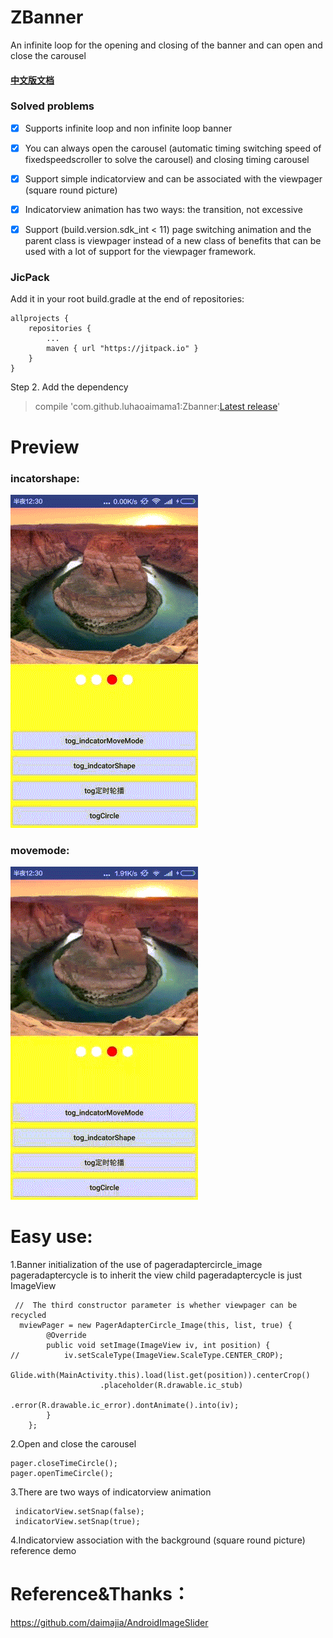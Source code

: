 # ZBanner
An infinite loop for the opening and closing of the banner and can open and close the carousel
#### [中文版文档](./README-cn.md)

### Solved problems 
- [x] Supports infinite loop and non infinite loop banner 
- [x] You can always open the carousel (automatic timing switching speed of fixedspeedscroller to solve the carousel) and closing timing carousel 
- [x] Support simple indicatorview and can be associated with the viewpager (square round picture)
- [x] Indicatorview animation has two ways: the transition, not excessive 
- [x] Support (build.version.sdk_int < 11) page switching animation and the parent class is viewpager instead of a new class of benefits that can be used with a lot of support for the viewpager framework.


### JicPack
Add it in your root build.gradle at the end of repositories:

	allprojects {
		repositories {
			...
			maven { url "https://jitpack.io" }
		}
	}
Step 2. Add the dependency
>  compile 'com.github.luhaoaimama1:Zbanner:[Latest release](https://github.com/luhaoaimama1/Zbanner/releases)'

# Preview
### incatorshape:
![](./demo/shape.gif)
### movemode:
![](./demo/move.gif)

# Easy use:
1.Banner initialization of the use of pageradaptercircle_image pageradaptercycle is to inherit the view child pageradaptercycle is just ImageView 
     
     //  The third constructor parameter is whether viewpager can be recycled 
      mviewPager = new PagerAdapterCircle_Image(this, list, true) {
            @Override
            public void setImage(ImageView iv, int position) {
    //          iv.setScaleType(ImageView.ScaleType.CENTER_CROP);
                Glide.with(MainActivity.this).load(list.get(position)).centerCrop()
                        .placeholder(R.drawable.ic_stub)
                        .error(R.drawable.ic_error).dontAnimate().into(iv);
            }
        };
2.Open and close the carousel 
  
    pager.closeTimeCircle();
    pager.openTimeCircle();

3.There are two ways of indicatorview animation 
    
     indicatorView.setSnap(false);
     indicatorView.setSnap(true);
 
 4.Indicatorview association with the background (square round picture) reference demo 
  
# Reference&Thanks：
https://github.com/daimajia/AndroidImageSlider

